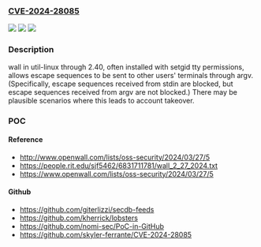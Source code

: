 ### [CVE-2024-28085](https://cve.mitre.org/cgi-bin/cvename.cgi?name=CVE-2024-28085)
![](https://img.shields.io/static/v1?label=Product&message=n%2Fa&color=blue)
![](https://img.shields.io/static/v1?label=Version&message=n%2Fa&color=blue)
![](https://img.shields.io/static/v1?label=Vulnerability&message=n%2Fa&color=brighgreen)

### Description

wall in util-linux through 2.40, often installed with setgid tty permissions, allows escape sequences to be sent to other users' terminals through argv. (Specifically, escape sequences received from stdin are blocked, but escape sequences received from argv are not blocked.) There may be plausible scenarios where this leads to account takeover.

### POC

#### Reference
- http://www.openwall.com/lists/oss-security/2024/03/27/5
- https://people.rit.edu/sjf5462/6831711781/wall_2_27_2024.txt
- https://www.openwall.com/lists/oss-security/2024/03/27/5

#### Github
- https://github.com/giterlizzi/secdb-feeds
- https://github.com/kherrick/lobsters
- https://github.com/nomi-sec/PoC-in-GitHub
- https://github.com/skyler-ferrante/CVE-2024-28085

